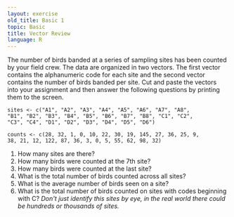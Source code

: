 ```yaml
---
layout: exercise
old_title: Basic 1
topic: Basic
title: Vector Review
language: R
---
```


The number of birds banded at a series of sampling sites has been counted by
your field crew. The data are organized in two vectors. The first vector contains the alphanumeric code for each site and the second vector contains the number
of birds banded per site. Cut and paste the vectors into your assignment and then answer the following questions by printing them to the screen.

```
sites <- c("A1", "A2", "A3", "A4", "A5", "A6", "A7", "A8", 
"B1", "B2", "B3", "B4", "B5", "B6", "B7", "B8", "C1", "C2", 
"C3", "C4", "D1", "D2", "D3", "D4", "D5", "D6")

counts <- c(28, 32, 1, 0, 10, 22, 30, 19, 145, 27, 36, 25, 9, 
38, 21, 12, 122, 87, 36, 3, 0, 5, 55, 62, 98, 32)
```

1.  How many sites are there?
2.  How many birds were counted at the 7th site?
3.  How many birds were counted at the last site?
4.  What is the total number of birds counted across all sites?
5.  What is the average number of birds seen on a site?
6.  What is the total number of birds counted on sites with codes
    beginning with C? *Don't just identify this sites by eye, in the
    real world there could be hundreds or thousands of sites.*
